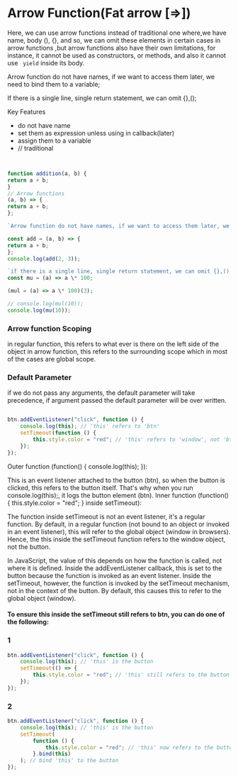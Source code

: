 # Arrow Function(Fat arrow [=>])

Here, we can use arrow functions instead of traditional one where,we have name, body
(), {}, and so, we can omit these elements in certain cases in arrow functions
,but arrow functions also have their own limitations, for instance, it cannot be used as constructors, or methods, and also it cannot use ` yield` inside its body.

Arrow function do not have names, if we want to access them later, we need to bind them to a variable;

If there is a single line, single return statement, we can omit {},();

Key Features

- do not have name
- set them as expression unless using in callback(later)
- assign them to a variable
- // traditional

```js


function addition(a, b) {
return a + b;
}
// Arrow functions
(a, b) => {
return a + b;
};

`Arrow function do not have names, if we want to access them later, we need to bind them to a variable`;

const add = (a, b) => {
return a + b;
};
console.log(add(2, 3));

`if there is a single line, single return statement, we can omit {},() and return`;
const mu = (a) => a \* 100;

(mul = (a) => a \* 100)(3);

// console.log(mul(10));
console.log(mu(10));

```

### Arrow function Scoping

in regular function, this refers to what ever is there on the left side of the object
in arrow function, this refers to the surrounding scope which in most of the cases are global scope.

### Default Parameter

if we do not pass any arguments, the default parameter will take precedence, if argument passed the default parameter will be over written.

```

```

```js
btn.addEventListener("click", function () {
	console.log(this); // 'this' refers to 'btn'
	setTimeout(function () {
		this.style.color = "red"; // 'this' refers to 'window', not 'btn'
	});
});
```

Outer function (function() { console.log(this); }):

This is an event listener attached to the button (btn), so when the button is clicked, this refers to the button itself. That's why when you run console.log(this);, it logs the button element (btn).
Inner function (function() { this.style.color = "red"; } inside setTimeout):

The function inside setTimeout is not an event listener, it's a regular function. By default, in a regular function (not bound to an object or invoked in an event listener), this will refer to the global object (window in browsers).
Hence, the this inside the setTimeout function refers to the window object, not the button.

In JavaScript, the value of this depends on how the function is called, not where it is defined.
Inside the addEventListener callback, this is set to the button because the function is invoked as an event listener.
Inside the setTimeout, however, the function is invoked by the setTimeout mechanism, not in the context of the button. By default, this causes this to refer to the global object (window).

#### To ensure this inside the setTimeout still refers to btn, you can do one of the following:

### 1

```js
btn.addEventListener("click", function () {
	console.log(this); // 'this' is the button
	setTimeout(() => {
		this.style.color = "red"; // 'this' still refers to the button
	});
});
```

### 2

```js
btn.addEventListener("click", function () {
	console.log(this); // 'this' is the button
	setTimeout(
		function () {
			this.style.color = "red"; // 'this' now refers to the button
		}.bind(this)
	); // bind 'this' to the button
});
```
